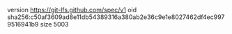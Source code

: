 version https://git-lfs.github.com/spec/v1
oid sha256:c50af3609ad8e11db54389316a380ab2e36c9e1e8027462df4ec9979516941b9
size 5003
